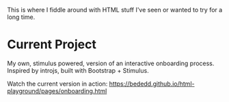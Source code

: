 This is where I fiddle around with HTML stuff I've seen or wanted to try for a long time.

# Current Project

My own, stimulus powered, version of an interactive onboarding process. Inspired by introjs, built with Bootstrap + Stimulus.

Watch the current version in action: https://bededd.github.io/html-playground/pages/onboarding.html
